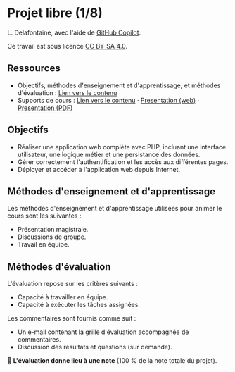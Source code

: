 # Projet libre (1/8)

L. Delafontaine, avec l'aide de
[GitHub Copilot](https://github.com/features/copilot).

Ce travail est sous licence [CC BY-SA 4.0][licence].

## Ressources

- Objectifs, méthodes d'enseignement et d'apprentissage, et méthodes
  d'évaluation : [Lien vers le contenu](.)
- Supports de cours : [Lien vers le contenu](./01-supports-de-cours/README.md) ·
  [Presentation (web)](<https://heig-vd-progserv-course.github.io/heig-vd-progserv2-course/01.03-projet-(1-sur-8)/01-supports-de-cours/index.html>)
  ·
  [Presentation (PDF)](<https://heig-vd-progserv-course.github.io/heig-vd-progserv2-course/01.03-projet-(1-sur-8)/01-supports-de-cours/01.03-projet-(1-sur-8)-presentation.pdf>)

[licence]:
	https://github.com/heig-vd-progserv-course/heig-vd-progserv2-course/blob/main/LICENSE.md

## Objectifs

- Réaliser une application web complète avec PHP, incluant une interface
  utilisateur, une logique métier et une persistance des données.
- Gérer correctement l'authentification et les accès aux différentes pages.
- Déployer et accéder à l'application web depuis Internet.

## Méthodes d'enseignement et d'apprentissage

Les méthodes d'enseignement et d'apprentissage utilisées pour animer le cours
sont les suivantes :

- Présentation magistrale.
- Discussions de groupe.
- Travail en équipe.

## Méthodes d'évaluation

L'évaluation repose sur les critères suivants :

- Capacité à travailler en équipe.
- Capacité à exécuter les tâches assignées.

Les commentaires sont fournis comme suit :

- Un e-mail contenant la grille d'évaluation accompagnée de commentaires.
- Discussion des résultats et questions (sur demande).

🚨 **L'évaluation donne lieu à une note** (100 % de la note totale du projet).
